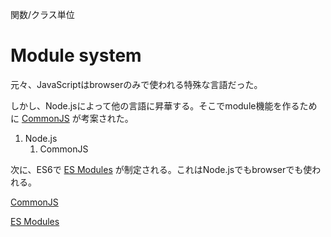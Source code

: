 関数/クラス単位

# Module system

元々、JavaScriptはbrowserのみで使われる特殊な言語だった。

しかし、Node.jsによって他の言語に昇華する。そこでmodule機能を作るために [CommonJS](https://www.notion.so/CommonJS-11b496eb7c908048a9b7e642c66d7113?pvs=21) が考案された。

1. Node.js
    1. CommonJS

次に、ES6で [ES Modules](https://www.notion.so/ES-Modules-11b496eb7c9080768d65c3039a73a229?pvs=21) が制定される。これはNode.jsでもbrowserでも使われる。

[CommonJS](https://www.notion.so/CommonJS-11b496eb7c908048a9b7e642c66d7113?pvs=21)

[ES Modules](https://www.notion.so/ES-Modules-11b496eb7c9080768d65c3039a73a229?pvs=21)